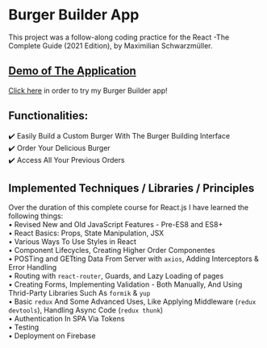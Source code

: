 # Burger Builder App

This project was a follow-along coding practice for the React -The Complete Guide (2021 Edition), by Maximilian Schwarzmüller.

## [Demo of The Application](https://react-burger-builder-svr.web.app/)
[Click here](https://react-burger-builder-svr.web.app/) in order to try my Burger Builder app!

## Functionalities:

✔️ Easily Build a Custom Burger With The Burger Building Interface \
✔️ Order Your Delicious Burger \
✔️ Access All Your Previous Orders 

## Implemented Techniques / Libraries / Principles

Over the duration of this complete course for React.js I have learned the following things: \
• Revised New and Old JavaScript Features - Pre-ES8 and ES8+ \
• React Basics: Props, State Manipulation, JSX \
• Various Ways To Use Styles in React \
• Component Lifecycles, Creating Higher Order Componentes \
• POSTing and GETting Data From Server with `axios`, Adding Interceptors & Error Handling \
• Routing with `react-router`, Guards, and Lazy Loading of pages \
• Creating Forms, Implementing Validation - Both Manually, And Using Thrid-Party Libraries Such As `formik` & `yup` \
• Basic `redux` And Some Advanced Uses, Like Applying Middleware (`redux devtools`), Handling Async Code (`redux thunk`) \
• Authentication In SPA Via Tokens \
• Testing \
• Deployment on Firebase